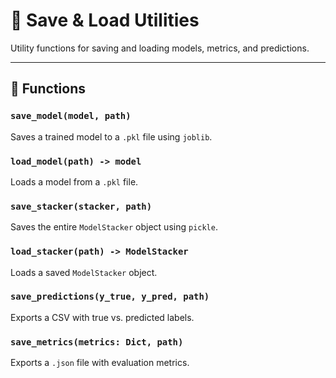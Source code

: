 # 💾 Save & Load Utilities

Utility functions for saving and loading models, metrics, and predictions.

---

## 📁 Functions

### `save_model(model, path)`

Saves a trained model to a `.pkl` file using `joblib`.

### `load_model(path) -> model`

Loads a model from a `.pkl` file.

### `save_stacker(stacker, path)`

Saves the entire `ModelStacker` object using `pickle`.

### `load_stacker(path) -> ModelStacker`

Loads a saved `ModelStacker` object.

### `save_predictions(y_true, y_pred, path)`

Exports a CSV with true vs. predicted labels.

### `save_metrics(metrics: Dict, path)`

Exports a `.json` file with evaluation metrics.
